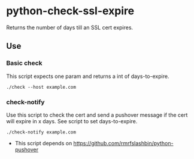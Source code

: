# python-check-ssl-expire
Returns the number of days till an SSL cert expires.

## Use

### Basic check
This script expects one param and returns a int of days-to-expire.

```./check --host example.com```

### check-notify
Use this script to check the cert and send a pushover message if the cert will expire in x days. See script to set days-to-expire.

```./check-notify example.com```

- This script depends on https://github.com/rmrfslashbin/python-pushover

